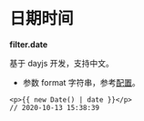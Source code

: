 # 日期时间

**filter.date**

基于 dayjs 开发，支持中文。

- 参数 format 字符串，参考[配置](https://day.js.org/docs/en/display/format#docsNav)。

```vue
<p>{{ new Date() | date }}</p>
// 2020-10-13 15:38:39
```